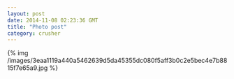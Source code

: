 ```yaml
---
layout: post
date: 2014-11-08 02:23:36 GMT
title: "Photo post"
category: crusher
---
```

{% img /images/3eaa1119a440a5462639d5da45355dc080f5aff3b0c2e5bec4e7b8815f7e65a9.jpg %}
